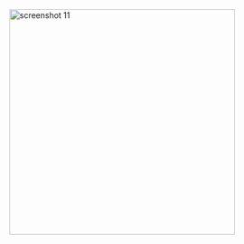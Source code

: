 <img width="399" alt="screenshot 11" src="https://cloud.githubusercontent.com/assets/25204776/23169642/2e9e8f74-f812-11e6-8aea-c7aa82287c44.png">
